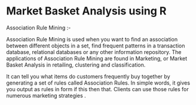 # Market Basket Analysis using R


Association Rule Mining :- 

Association Rule Mining is used when you want to find an association between different objects in a set, find frequent patterns in a transaction database, relational databases or any other information repository. The applications of Association Rule Mining are found in Marketing, or Market Basket Analysis in retailing, clustering and classification. 

It can tell you what items do customers frequently buy together by generating a set of rules called Association Rules. In simple words, it gives you output as rules in form if this then that. Clients can use those rules for numerous marketing strategies .


